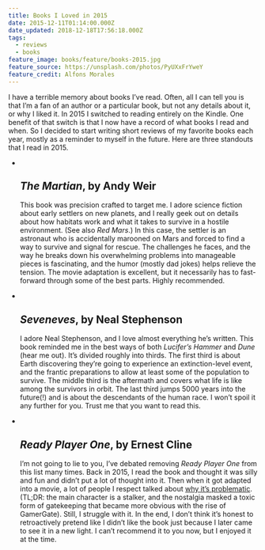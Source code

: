 ```yaml
---
title: Books I Loved in 2015
date: 2015-12-11T01:14:00.000Z
date_updated: 2018-12-18T17:56:18.000Z
tags:
  - reviews
  - books
feature_image: books/feature/books-2015.jpg
feature_source: https://unsplash.com/photos/PyUXxFrYweY
feature_credit: Alfons Morales
---
```


I have a terrible memory about books I’ve read. Often, all I can tell you is that I’m a fan of an author or a particular book, but not any details about it, or why I liked it. In 2015 I switched to reading entirely on the Kindle. One benefit of that switch is that I now have a record of what books I read and when. So I decided to start writing short reviews of my favorite books each year, mostly as a reminder to myself in the future. Here are three standouts that I read in 2015.

<ul class="media-list">
<li class="media-list__item">
<div class="media-list__media">

<img src="{{ 'books/martian.jpg' | imgPath }}" alt="" sizes="{{ media.mediaList.sizes }}" eleventy:widths="{{ media.mediaList.widths }}">

</div>
<div class="media-list__content">

## _The Martian_, by Andy Weir

This book was precision crafted to target me. I adore science fiction about early settlers on new planets, and I really geek out on details about how habitats work and what it takes to survive in a hostile environment. (See also _Red Mars_.) In this case, the settler is an astronaut who is accidentally marooned on Mars and forced to find a way to survive and signal for rescue. The challenges he faces, and the way he breaks down his overwhelming problems into manageable pieces is fascinating, and the humor (mostly dad jokes) helps relieve the tension. The movie adaptation is excellent, but it necessarily has to fast-forward through some of the best parts. Highly recommended.

</div>
</li>
<li class="media-list__item">
<div class="media-list__media">

<img src="{{ 'books/seveneves.jpg' | imgPath }}" alt="" sizes="{{ media.mediaList.sizes }}" eleventy:widths="{{ media.mediaList.widths }}">

</div>
<div class="media-list__content">

## _Seveneves_, by Neal Stephenson

I adore Neal Stephenson, and I love almost everything he’s written. This book reminded me in the best ways of both _Lucifer’s Hammer_ and _Dune_ (hear me out). It’s divided roughly into thirds. The first third is about Earth discovering they’re going to experience an extinction-level event, and the frantic preparations to allow at least some of the population to survive. The middle third is the aftermath and covers what life is like among the survivors in orbit. The last third jumps 5000 years into the future(!) and is about the descendants of the human race. I won’t spoil it any further for you. Trust me that you want to read this.

</div>
</li>
<li class="media-list__item">
<div class="media-list__media">

<img src="{{ 'books/readyplayerone.jpg' | imgPath }}" alt="" sizes="{{ media.mediaList.sizes }}" eleventy:widths="{{ media.mediaList.widths }}">

</div>
<div class="media-list__content">

## _Ready Player One_, by Ernest Cline

I’m not going to lie to you, I’ve debated removing _Ready Player One_ from this list many times. Back in 2015, I read the book and thought it was silly and fun and didn’t put a lot of thought into it. Then when it got adapted into a movie, a lot of people I respect talked about [why it’s problematic](https://www.vox.com/culture/2018/3/26/17148350/ready-player-one-book-backlash-controversy-gamergate-explained). (TL;DR: the main character is a stalker, and the nostalgia masked a toxic form of gatekeeping that became more obvious with the rise of GamerGate). Still, I struggle with it. In the end, I don’t think it’s honest to retroactively pretend like I didn’t like the book just because I later came to see it in a new light. I can’t recommend it to you now, but I enjoyed it at the time.

</div>
</li>
</ul>
